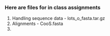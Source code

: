 ### Here are files for in class assignments  

1. Handling sequence data - lots_o_fasta.tar.gz
1. Alignments - CooS.fasta
1.
